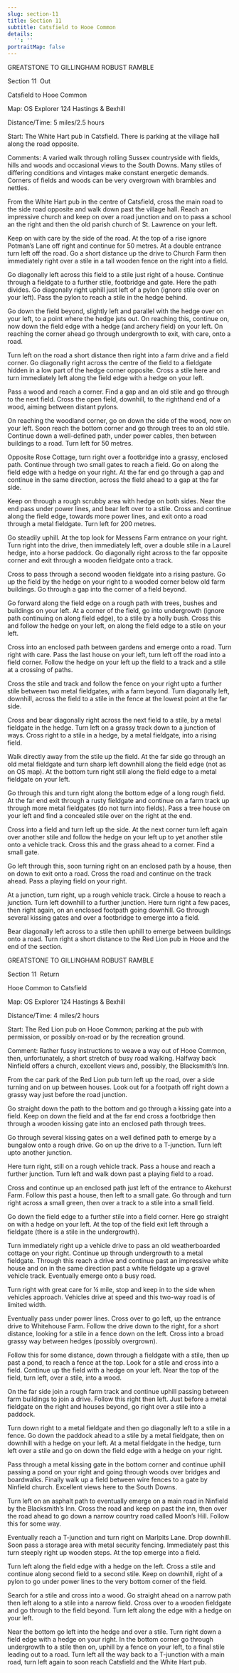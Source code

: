 ```yaml
---
slug: section-11
title: Section 11
subtitle: Catsfield to Hooe Common
details:
  '': ''
portraitMap: false
---
```

GREATSTONE TO GILLINGHAM ROBUST RAMBLE

Section 11  Out

Catsfield to Hooe Common

Map: OS Explorer 124 Hastings & Bexhill

Distance/Time: 5 miles/2.5 hours

Start: The White Hart pub in Catsfield. There is parking at the village hall along the road opposite.

Comments: A varied walk through rolling Sussex countryside with fields, hills and woods and occasional views to the South Downs. Many stiles of differing conditions and vintages make constant energetic demands. Corners of fields and woods can be very overgrown with brambles and nettles.

From the White Hart pub in the centre of Catsfield, cross the main road to the side road opposite and walk down past the village hall. Reach an impressive church and keep on over a road junction and on to pass a school an the right and then the old parish church of St. Lawrence on your left.

Keep on with care by the side of the road. At the top of a rise ignore Potman’s Lane off right and continue for 50 metres. At a double entrance turn left off the road. Go a short distance up the drive to Church Farm then immediately right over a stile in a tall wooden fence on the right into a field.

Go diagonally left across this field to a stile just right of a house. Continue through a fieldgate to a further stile, footbridge and gate. Here the path divides. Go diagonally right uphill just left of a pylon (ignore stile over on your left). Pass the pylon to reach a stile in the hedge behind.

Go down the field beyond, slightly left and parallel with the hedge over on your left, to a point where the hedge juts out. On reaching this, continue on, now down the field edge with a hedge (and archery field) on your left. On reaching the corner ahead go through undergrowth to exit, with care, onto a road.

Turn left on the road a short distance then right into a farm drive and a field corner. Go diagonally right across the centre of the field to a fieldgate hidden in a low part of the hedge corner opposite. Cross a stile here and turn immediately left along the field edge with a hedge on your left.

Pass a wood and reach a corner. Find a gap and an old stile and go through to the next field. Cross the open field, downhill, to the righthand end of a wood, aiming between distant pylons.

On reaching the woodland corner, go on down the side of the wood, now on your left. Soon reach the bottom corner and go through trees to an old stile. Continue down a well-defined path, under power cables, then between buildings to a road. Turn left for 50 metres.

Opposite Rose Cottage, turn right over a footbridge into a grassy, enclosed path. Continue through two small gates to reach a field. Go on along the field edge with a hedge on your right. At the far end go through a gap and continue in the same direction, across the field ahead to a gap at the far side.

Keep on through a rough scrubby area with hedge on both sides. Near the end pass under power lines, and bear left over to a stile. Cross and continue along the field edge, towards more power lines, and exit onto a road through a metal fieldgate. Turn left for 200 metres.

Go steadily uphill. At the top look for Messens Farm entrance on your right. Turn right into the drive, then immediately left, over a double stile in a Laurel hedge, into a horse paddock. Go diagonally right across to the far opposite corner and exit through a wooden fieldgate onto a track.

Cross to pass through a second wooden fieldgate into a rising pasture. Go up the field by the hedge on your right to a wooded corner below old farm buildings. Go through a gap into the corner of a field beyond.

Go forward along the field edge on a rough path with trees, bushes and buildings on your left. At a corner of the field, go into undergrowth (ignore path continuing on along field edge), to a stile by a holly bush. Cross this and follow the hedge on your left, on along the field edge to a stile on your left.

Cross into an enclosed path between gardens and emerge onto a road. Turn right with care. Pass the last house on your left, turn left off the road into a field corner. Follow the hedge on your left up the field to a track and a stile at a crossing of paths.

Cross the stile and track and follow the fence on your right upto a further stile between two metal fieldgates, with a farm beyond. Turn diagonally left, downhill, across the field to a stile in the fence at the lowest point at the far side.

Cross and bear diagonally right across the next field to a stile, by a metal fieldgate in the hedge. Turn left on a grassy track down to a junction of ways. Cross right to a stile in a hedge, by a metal fieldgate, into a rising field.

Walk directly away from the stile up the field. At the far side go through an old metal fieldgate and turn sharp left downhill along the field edge (not as on OS map). At the bottom turn right still along the field edge to a metal fieldgate on your left.

Go through this and turn right along the bottom edge of a long rough field. At the far end exit through a rusty fieldgate and continue on a farm track up through more metal fieldgates (do not turn into fields). Pass a tree house on your left and find a concealed stile over on the right at the end.

Cross into a field and turn left up the side. At the next corner turn left again over another stile and follow the hedge on your left up to yet another stile onto a vehicle track. Cross this and the grass ahead to a corner. Find a small gate.

Go left through this, soon turning right on an enclosed path by a house, then on down to exit onto a road. Cross the road and continue on the track ahead. Pass a playing field on your right.

At a junction, turn right, up a rough vehicle track. Circle a house to reach a junction. Turn left downhill to a further junction. Here turn right a few paces, then right again, on an enclosed footpath going downhill. Go through several kissing gates and over a footbridge to emerge into a field.

Bear diagonally left across to a stile then uphill to emerge between buildings onto a road. Turn right a short distance to the Red Lion pub in Hooe and the end of the section.

GREATSTONE TO GILLINGHAM ROBUST RAMBLE

Section 11  Return

Hooe Common to Catsfield

Map: OS Explorer 124 Hastings & Bexhill

Distance/Time: 4 miles/2 hours

Start: The Red Lion pub on Hooe Common; parking at the pub with permission, or possibly on-road or by the recreation ground.

Comment: Rather fussy instructions to weave a way out of Hooe Common, then, unfortunately, a short stretch of busy road walking. Halfway back Ninfield offers a church, excellent views and, possibly, the Blacksmith’s Inn.

From the car park of the Red Lion pub turn left up the road, over a side turning and on up between houses. Look out for a footpath off right down a grassy way just before the road junction.

Go straight down the path to the bottom and go through a kissing gate into a field. Keep on down the field and at the far end cross a footbridge then through a wooden kissing gate into an enclosed path through trees.

Go through several kissing gates on a well defined path to emerge by a bungalow onto a rough drive. Go on up the drive to a T-junction. Turn left upto another junction.

Here turn right, still on a rough vehicle track. Pass a house and reach a further junction. Turn left and walk down past a playing field to a road.

Cross and continue up an enclosed path just left of the entrance to Akehurst Farm. Follow this past a house, then left to a small gate. Go through and turn right across a small green, then over a track to a stile into a small field.

Go down the field edge to a further stile into a field corner. Here go straight on with a hedge on your left. At the top of the field exit left through a fieldgate (there is a stile in the undergrowth).

Turn immediately right up a vehicle drive to pass an old weatherboarded cottage on your right. Continue up through undergrowth to a metal fieldgate. Through this reach a drive and continue past an impressive white house and on in the same direction past a white fieldgate up a gravel vehicle track. Eventually emerge onto a busy road.

Turn right with great care for ¼ mile, stop and keep in to the side when vehicles approach. Vehicles drive at speed and this two-way road is of limited width.

Eventually pass under power lines. Cross over to go left, up the entrance drive to Whitehouse Farm. Follow the drive down to the right, for a short distance, looking for a stile in a fence down on the left. Cross into a broad grassy way between hedges (possibly overgrown).

Follow this for some distance, down through a fieldgate with a stile, then up past a pond, to reach a fence at the top. Look for a stile and cross into a field. Continue up the field with a hedge on your left. Near the top of the field, turn left, over a stile, into a wood.

On the far side join a rough farm track and continue uphill passing between farm buildings to join a drive. Follow this right then left. Just before a metal fieldgate on the right and houses beyond, go right over a stile into a paddock.

Turn down right to a metal fieldgate and then go diagonally left to a stile in a fence. Go down the paddock ahead to a stile by a metal fieldgate, then on downhill with a hedge on your left. At a metal fieldgate in the hedge, turn left over a stile and go on down the field edge with a hedge on your right.

Pass through a metal kissing gate in the bottom corner and continue uphill passing a pond on your right and going through woods over bridges and boardwalks. Finally walk up a field between wire fences to a gate by Ninfield church. Excellent views here to the South Downs.

Turn left on an asphalt path to eventually emerge on a main road in Ninfield by the Blacksmith’s Inn. Cross the road and keep on past the inn, then over the road ahead to go down a narrow country road called Moon’s Hill. Follow this for some way.

Eventually reach a T-junction and turn right on Marlpits Lane. Drop downhill. Soon pass a storage area with metal security fencing. Immediately past this turn steeply right up wooden steps. At the top emerge into a field.

Turn left along the field edge with a hedge on the left. Cross a stile and continue along second field to a second stile. Keep on downhill, right of a pylon to go under power lines to the very bottom corner of the field.

Search for a stile and cross into a wood. Go straight ahead on a narrow path then left along to a stile into a narrow field. Cross over to a wooden fieldgate and go through to the field beyond. Turn left along the edge with a hedge on your left.

Near the bottom go left into the hedge and over a stile. Turn right down a field edge with a hedge on your right. In the bottom corner go through undergrowth to a stile then on, uphill by a fence on your left, to a final stile leading out to a road. Turn left all the way back to a T-junction with a main road, turn left again to soon reach Catsfield and the White Hart pub.
